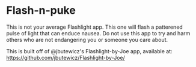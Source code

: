 Flash-n-puke
=================

This is not your average Flashlight app. This one will flash a patterened pulse of light that can enduce nausea. Do not use this app to try and harm others who are not endangering you or someone you care about. 

This is built off of @jbutewicz's Flashlight-by-Joe app, available at:
https://github.com/jbutewicz/Flashlight-by-Joe/


